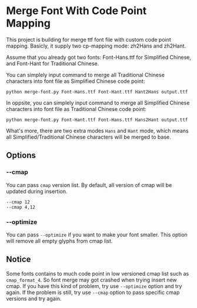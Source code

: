 # Merge Font With Code Point Mapping

This project is building for merge ttf font file with custom code point mapping. Basicly, it supply two cp-mapping mode: zh2Hans and zh2Hant.

Assume that you already got two fonts: Font-Hans.ttf for Simplified Chinese, and Font-Hant for Traditional Chinese.

You can simplely input command to merge all Traditional Chinese characters into font file as Simplified Chinese code point:
```
python merge-font.py Font-Hans.ttf Font-Hant.ttf Hant2Hans output.ttf
```

In oppsite, you can simplely input command to merge all Simplified Chinese characters into font file as Traditional Chinese code point:
```
python merge-font.py Font-Hant.ttf Font-Hans.ttf Hans2Hant output.ttf
```

What's more, there are two extra modes `Hans` and `Hant` mode, which means all Simplified/Traditional Chinese characters will be merged to base.

## Options

### --cmap

You can pass `cmap` version list. By default, all version of cmap will be updated during insertion.

```
--cmap 12
--cmap 4,12
```

### --optimize

You can pass `--optimize` if you want to make your font smaller. This option will remove all empty glyphs from cmap list.

## Notice

Some fonts contains to much code point in low versioned cmap list such as `cmap_format_4`. So font merge may got crashed when trying insert new cmap. If you have this kind of problem, try use `--optimize` option and try again. If the problem is still, try use `--cmap` option to pass specific cmap versions and try again.

